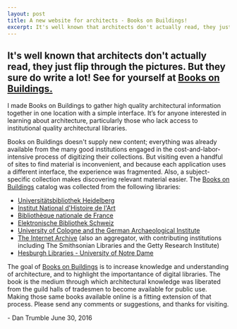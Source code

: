 ```yaml
---
layout: post
title: A new website for architects - Books on Buildings!
excerpt: It's well known that architects don't actually read, they just flip through the pictures. But they sure do write a lot! See for yourself at Books on Buildings.
---
```


## It's well known that architects don't actually read, they just flip through the pictures. But they sure do write a lot! See for yourself at [Books on Buildings.][1]


I made Books on Buildings to gather high quality architectural information together in one location with a simple interface. It’s for anyone interested in learning about architecture, particularly those who lack access to institutional quality architectural libraries.


Books on Buildings doesn't supply new content; everything was already available from the many good institutions engaged in the cost-and-labor-intensive process of digitizing their collections. But visiting even a handful of sites to find material is inconvenient, and because each application uses a different interface, the experience was fragmented. Also, a subject-specific collection makes discovering relevant material easier. The [Books on Buildings][1] catalog was collected from the following libraries:
	
	
* [Universitätsbibliothek Heidelberg][2]
* [Institut National d'Histoire de l'Art][3]
* [Bibliothèque nationale de France][4]
* [Elektronische Bibliothek Schweiz][5]
* [University of Cologne and the German Archaeological Institute][6]
* [The Internet Archive][7]  (also an aggregator, with contributing institutions including The Smithsonian Libraries and the Getty Research Institute)
* [Hesburgh Libraries - University of Notre Dame][8]


The goal of [Books on Buildings][1] is to increase knowledge and understanding of architecture, and to highlight the importantance of digital libraries. The book is the medium through which architectural knowledge was liberated from the guild halls of tradesmen to become available for public use. Making those same books available online is a fitting extension of that process. Please send any comments or suggestions, and thanks for visiting. 


\- Dan Trumble June 30, 2016

[1]: http://dtlib.github.io
[2]: http://www.ub.uni-heidelberg.de/
[3]: http://bibliotheque.inha.fr/iguana/www.main.cls?surl=bibliotheque-inha
[4]: http://gallica.bnf.fr/
[5]: http://www.e-rara.ch/
[6]: http://arachne.uni-koeln.de/drupal/
[7]: https://archive.org/details/texts
[8]: http://library.nd.edu/architecture/DigitizedRareBooks.shtml
